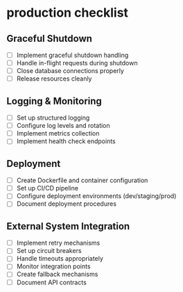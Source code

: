 # production checklist

## Graceful Shutdown
- [ ] Implement graceful shutdown handling
- [ ] Handle in-flight requests during shutdown
- [ ] Close database connections properly
- [ ] Release resources cleanly

## Logging & Monitoring
- [ ] Set up structured logging
- [ ] Configure log levels and rotation
- [ ] Implement metrics collection
- [ ] Implement health check endpoints

## Deployment
- [ ] Create Dockerfile and container configuration
- [ ] Set up CI/CD pipeline
- [ ] Configure deployment environments (dev/staging/prod)
- [ ] Document deployment procedures

## External System Integration
- [ ] Implement retry mechanisms
- [ ] Set up circuit breakers
- [ ] Handle timeouts appropriately
- [ ] Monitor integration points
- [ ] Create fallback mechanisms
- [ ] Document API contracts
